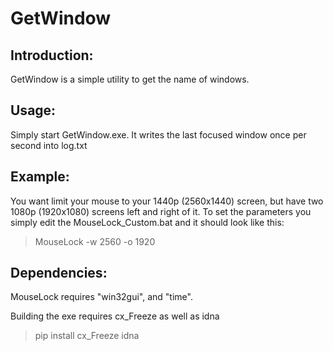 # GetWindow
## Introduction:
GetWindow is a simple utility to get the name of windows.
    
## Usage:
Simply start GetWindow.exe. It writes the last focused window once per second into log.txt

## Example:
You want limit your mouse to your 1440p (2560x1440) screen, but have two 1080p (1920x1080) screens left and right of it.
To set the parameters you simply edit the MouseLock_Custom.bat and it should look like this:
>MouseLock -w 2560 -o 1920
    
## Dependencies:
MouseLock requires "win32gui", and "time".

Building the exe requires cx_Freeze as well as idna
>pip install cx_Freeze idna

